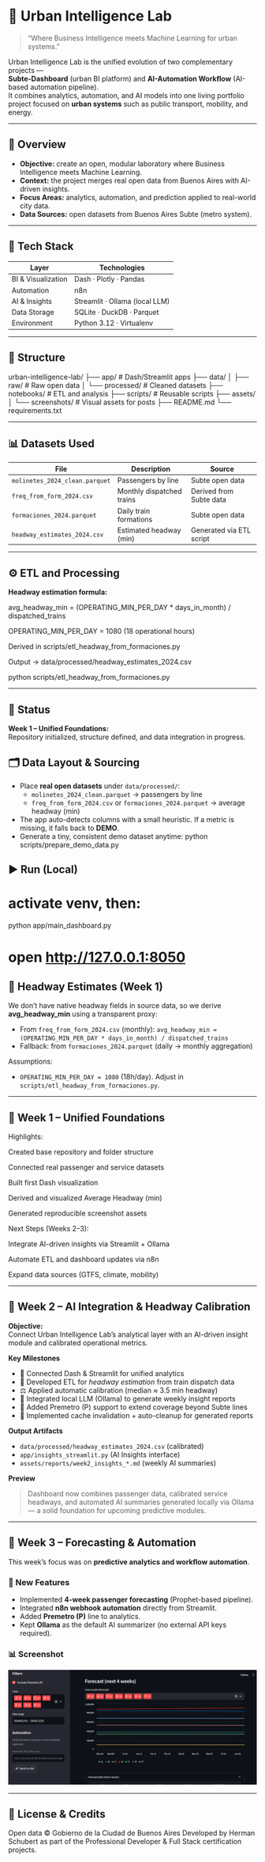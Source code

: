 # 🧠 Urban Intelligence Lab

> “Where Business Intelligence meets Machine Learning for urban systems.”

Urban Intelligence Lab is the unified evolution of two complementary projects —  
**Subte-Dashboard** (urban BI platform) and **AI-Automation Workflow** (AI-based automation pipeline).  
It combines analytics, automation, and AI models into one living portfolio project focused on **urban systems** such as public transport, mobility, and energy.

---

## 🌆 Overview

- **Objective:** create an open, modular laboratory where Business Intelligence meets Machine Learning.  
- **Context:** the project merges real open data from Buenos Aires with AI-driven insights.  
- **Focus Areas:** analytics, automation, and prediction applied to real-world city data.  
- **Data Sources:** open datasets from Buenos Aires Subte (metro system).

---

## 🧱 Tech Stack

| Layer | Technologies |
|-------|---------------|
| BI & Visualization | Dash · Plotly · Pandas |
| Automation | n8n |
| AI & Insights | Streamlit · Ollama (local LLM) |
| Data Storage | SQLite · DuckDB · Parquet |
| Environment | Python 3.12 · Virtualenv |

---

## 📁 Structure

urban-intelligence-lab/
├── app/ # Dash/Streamlit apps
├── data/
│ ├── raw/ # Raw open data
│ └── processed/ # Cleaned datasets
├── notebooks/ # ETL and analysis
├── scripts/ # Reusable scripts
├── assets/
│ └── screenshots/ # Visual assets for posts
├── README.md
└── requirements.txt

---

## 📊 Datasets Used

| File | Description | Source |
|------|--------------|--------|
| `molinetes_2024_clean.parquet` | Passengers by line | Subte open data |
| `freq_from_form_2024.csv` | Monthly dispatched trains | Derived from Subte data |
| `formaciones_2024.parquet` | Daily train formations | Subte open data |
| `headway_estimates_2024.csv` | Estimated headway (min) | Generated via ETL script |

---

## ⚙️ ETL and Processing

**Headway estimation formula:**

avg_headway_min = (OPERATING_MIN_PER_DAY * days_in_month) / dispatched_trains

OPERATING_MIN_PER_DAY = 1080 (18 operational hours)

Derived in scripts/etl_headway_from_formaciones.py

Output → data/processed/headway_estimates_2024.csv

python scripts/etl_headway_from_formaciones.py

---

## 🚀 Status

**Week 1 – Unified Foundations:**  
Repository initialized, structure defined, and data integration in progress.


## 🗂 Data Layout & Sourcing

- Place **real open datasets** under `data/processed/`:
  - `molinetes_2024_clean.parquet` → passengers by line
  - `freq_from_form_2024.csv` or `formaciones_2024.parquet` → average headway (min)
- The app auto-detects columns with a small heuristic. If a metric is missing, it falls back to **DEMO**.
- Generate a tiny, consistent demo dataset anytime:
  python scripts/prepare_demo_data.py

## ▶️ Run (Local)

# activate venv, then:
python app/main_dashboard.py
# open http://127.0.0.1:8050

## 🧪 Headway Estimates (Week 1)

We don’t have native headway fields in source data, so we derive **avg_headway_min** using a transparent proxy:

- From `freq_from_form_2024.csv` (monthly): `avg_headway_min = (OPERATING_MIN_PER_DAY * days_in_month) / dispatched_trains`
- Fallback: from `formaciones_2024.parquet` (daily → monthly aggregation)

Assumptions:
- `OPERATING_MIN_PER_DAY = 1080` (18h/day). Adjust in `scripts/etl_headway_from_formaciones.py`.

---

## 🚀 Week 1 – Unified Foundations

Highlights:

Created base repository and folder structure

Connected real passenger and service datasets

Built first Dash visualization

Derived and visualized Average Headway (min)

Generated reproducible screenshot assets

Next Steps (Weeks 2–3):

Integrate AI-driven insights via Streamlit + Ollama

Automate ETL and dashboard updates via n8n

Expand data sources (GTFS, climate, mobility)

---

## 🧠 Week 2 – AI Integration & Headway Calibration

**Objective:**  
Connect Urban Intelligence Lab’s analytical layer with an AI-driven insight module and calibrated operational metrics.

**Key Milestones**
- 🔗 Connected Dash & Streamlit for unified analytics  
- 🧮 Developed ETL for *headway estimation* from train dispatch data  
- ⚖️ Applied automatic calibration (median ≈ 3.5 min headway)  
- 🧠 Integrated local LLM (Ollama) to generate weekly insight reports  
- 🚉 Added Premetro (P) support to extend coverage beyond Subte lines  
- 🧹 Implemented cache invalidation + auto-cleanup for generated reports  

**Output Artifacts**
- `data/processed/headway_estimates_2024.csv` (calibrated)
- `app/insights_streamlit.py` (AI Insights interface)
- `assets/reports/week2_insights_*.md` (weekly AI summaries)

**Preview**
> Dashboard now combines passenger data, calibrated service headways, and automated AI summaries generated locally via Ollama — a solid foundation for upcoming predictive modules.

---

## 🧭 Week 3 – Forecasting & Automation

This week’s focus was on **predictive analytics and workflow automation**.

### 🚀 New Features
- Implemented **4-week passenger forecasting** (Prophet-based pipeline).
- Integrated **n8n webhook automation** directly from Streamlit.
- Added **Premetro (P)** line to analytics.
- Kept **Ollama** as the default AI summarizer (no external API keys required).

### 📊 Screenshot
![Week 3 Forecast](assets/screenshots/week3_forecast.png)

---

## 🧩 License & Credits

Open data © Gobierno de la Ciudad de Buenos Aires
Developed by Herman Schubert as part of the Professional Developer & Full Stack certification projects.
